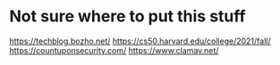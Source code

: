# Not sure where to put this stuff

https://techblog.bozho.net/
https://cs50.harvard.edu/college/2021/fall/
https://countuponsecurity.com/
https://www.clamav.net/
